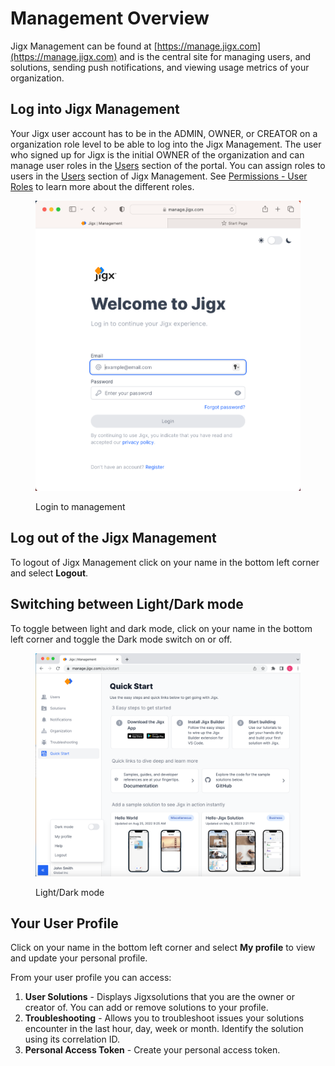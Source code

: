 # Management Overview

Jigx Management can be found at [https://manage.jigx.com](https://manage.jigx.com) and is the central site for managing users, and solutions, sending push notifications, and viewing usage metrics of your organization.

## Log into Jigx Management

Your Jigx user account has to be in the ADMIN, OWNER, or CREATOR on a organization role level to be able to log into the Jigx Management. The user who signed up for Jigx is the initial OWNER of the organization and can manage user roles in the [Users](Users.md) section of the portal. You can assign roles to users in the [Users](Users.md) section of Jigx Management. See [Permissions - User Roles](<Permissions - User Roles.md>) to learn more about the different roles.

<figure><img src="../.gitbook/assets/jm-login.png" alt="Login to management" width="563"><figcaption><p>Login to management</p></figcaption></figure>

## Log out of the Jigx Management

To logout of Jigx Management click on your name in the bottom left corner and select **Logout**.

## Switching between Light/Dark mode

To toggle between light and dark mode, click on your name in the bottom left corner and toggle the Dark mode switch on or off.

<figure><img src="../.gitbook/assets/JM-LightMode.png" alt="Light/Dark mode" width="563"><figcaption><p>Light/Dark mode</p></figcaption></figure>

## Your User Profile

Click on your name in the bottom left corner and select **My profile** to view and update your personal profile.

From your user profile you can access:

1. **User Solutions** - Displays Jigxsolutions that you are the owner or creator of. You can add or remove solutions to your profile.
2. **Troubleshooting** - Allows you to troubleshoot issues your solutions encounter in the last hour, day, week or month. Identify the solution using its correlation ID.
3. **Personal Access Token** - Create your personal access token.

